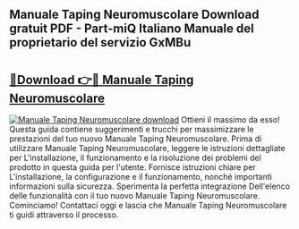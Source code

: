 ## Manuale Taping Neuromuscolare Download gratuit PDF - Part-miQ Italiano Manuale del proprietario del servizio GxMBu

# <h2><a href="http://dfdrjjs.blite.top/?on=Manuale+Taping+Neuromuscolare">🔗Download 👉🔴 Manuale Taping Neuromuscolare</a></h2>

[![Manuale Taping Neuromuscolare download](https://i.imgur.com/lujVjoI.png)](http://dfdrjjs.blite.top/?on=Manuale+Taping+Neuromuscolare)
Ottieni il massimo da esso! Questa guida contiene suggerimenti e trucchi per massimizzare le prestazioni del tuo nuovo Manuale Taping Neuromuscolare. Prima di utilizzare Manuale Taping Neuromuscolare, leggere le istruzioni dettagliate per L'installazione, il funzionamento e la risoluzione dei problemi del prodotto in questa guida per l'utente. Fornisce istruzioni chiare per L'installazione, la configurazione e il funzionamento, nonché importanti informazioni sulla sicurezza. Sperimenta la perfetta integrazione Dell'elenco delle funzionalità con il tuo nuovo Manuale Taping Neuromuscolare. Cominciamo! Contattaci oggi e lascia che Manuale Taping Neuromuscolare ti guidi attraverso il processo.
